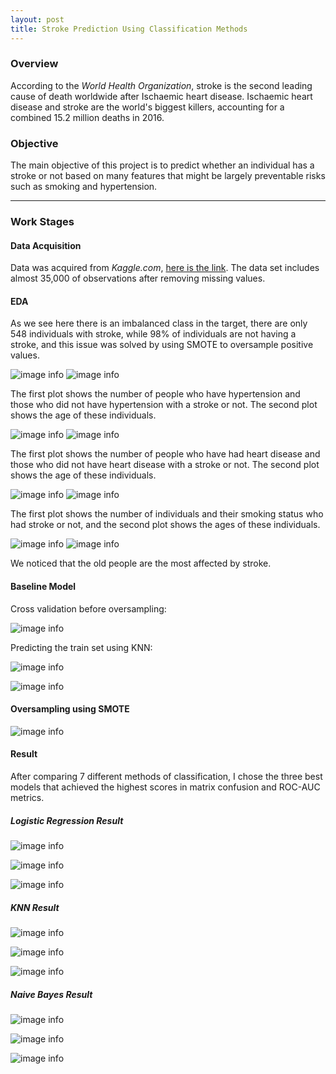 ```yaml
---
layout: post
title: Stroke Prediction Using Classification Methods
---
```


### Overview

According to the *World Health Organization*, stroke is the second leading cause of death worldwide after Ischaemic heart disease. Ischaemic heart disease and stroke are the world's biggest killers, accounting for a combined 15.2 million deaths in 2016. 

### Objective 

The main objective of this project is to predict whether an individual has a stroke or not based on many features that might be largely preventable risks such as smoking and hypertension.

-----

### Work Stages

#### Data Acquisition 

Data was acquired from *Kaggle.com*, [here is the link](https://www.kaggle.com/asaumya/healthcare-dataset-stroke-data). 
The data set includes almost 35,000 of observations after removing missing values. 

#### EDA 

As we see here there is an imbalanced class in the target, there are only 548 individuals with stroke, while 98% of individuals are not having a stroke, and this issue was solved by using SMOTE to oversample positive values. 

![image info]({{site.url}}/images/target's_classes.png)
![image info]({{site.url}}/images/tragtet_classes.png)

The first plot shows the number of people who have hypertension and those who did not have hypertension with a stroke or not. The second plot shows the age of these individuals.

![image info]({{site.url}}/images/hypertension1.png)
![image info]({{site.url}}/images/hypertension.png)

The first plot shows the number of people who have had heart disease and those who did not have heart disease with a stroke or not. The second plot shows the age of these individuals.

![image info]({{site.url}}/images/heart1.png)
![image info]({{site.url}}/images/heart2.png)

The first plot shows the number of individuals and their smoking status who had stroke or not, and the second plot shows the ages of these individuals. 

![image info]({{site.url}}/images/smoke1.png)
![image info]({{site.url}}/images/smoke2.png)

We noticed that the old people are the most affected by stroke. 

#### Baseline Model

Cross validation before oversampling:

![image info]({{site.url}}/images/cross_validation.png)

Predicting the train set using KNN:

![image info]({{site.url}}/images/baseline.png)

![image info]({{site.url}}/images/cm1.png)

#### Oversampling using SMOTE 

![image info]({{site.url}}/images/oversampling.png)

#### Result 

After comparing 7 different methods of classification, I chose the three best models that achieved the highest scores in matrix confusion and ROC-AUC metrics.

##### Logistic Regression Result 

![image info]({{site.url}}/images/logistic_regression_f1.png)

![image info]({{site.url}}/images/logistic_regression_cm.png)

![image info]({{site.url}}/images/roc_lg.png)

##### KNN Result 

![image info]({{site.url}}/images/knn_lg.png)

![image info]({{site.url}}/images/knn_cm.png)

![image info]({{site.url}}/images/knn_roc.png)

##### Naive Bayes Result 

![image info]({{site.url}}/images/Naive_Bayes_f1.png)

![image info]({{site.url}}/images/Naive_Bayes_cm.png)

![image info]({{site.url}}/images/naive_bayes_roc.png)


<!-- 
Extract __top ten crowded__ stations and do the following:

* Top five crowded stations by <span style="text-decoration: underline">number of exits</span>
* Look for the most <span style="text-decoration: underline">crowded days</span>
* Look for the most <span style="text-decoration: underline">crowded times</span>
* Look for the most <span style="text-decoration: underline">crowded turnstiles</span>

--- 

Look for the stations near LAGUARDIA and JFK airports:
* After extracting the most crowded stations the airport stations weren't part of them. 


##### Top Ten Stations by # of Exits
![image info]({{site.url}}/images/top_ten_stations.png)

##### Crowded Days In The Week 
![image info]({{site.url}}/images/crowded_days.png)

##### Crowded Times In The Day
![image info]({{site.url}}/images/crowded_times.png)

##### Top Turnstiles by # of Exits 
![image info]({{site.url}}/images/most_turnstiles.png)
 -->